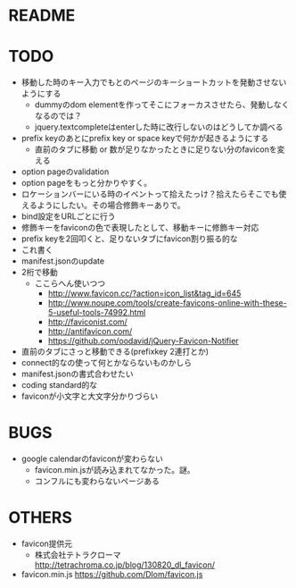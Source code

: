 # README

# TODO
* 移動した時のキー入力でもとのページのキーショートカットを発動させないようにする
    * dummyのdom elementを作ってそこにフォーカスさせたら、発動しなくなるのでは？
    * jquery.textcompleteはenterした時に改行しないのはどうしてか調べる
* prefix keyのあとにprefix key or space keyで何かが起きるようにする
    * 直前のタブに移動 or 数が足りなかったときに足りない分のfaviconを変える
* option pageのvalidation
* option pageをもっと分かりやすく。
* ロケーションバーにいる時のイベントって拾えたっけ？拾えたらそこでも使えるようにしたい。その場合修飾キーありで。
* bind設定をURLごとに行う
* 修飾キーをfaviconの色で表現したとして、移動キーに修飾キー対応
* prefix keyを2回叩くと、足りないタブにfavicon割り振る的な
* これ書く
* manifest.jsonのupdate
* 2桁で移動
    * ここらへん使いつつ
        * http://www.favicon.cc/?action=icon_list&tag_id=645
        * http://www.noupe.com/tools/create-favicons-online-with-these-5-useful-tools-74992.html
        * http://faviconist.com/
        * http://antifavicon.com/
        * https://github.com/oodavid/jQuery-Favicon-Notifier
* 直前のタブにさっと移動できる(prefixkey 2連打とか)
* connect的なの使って何とかならないものかしら
* manifest.jsonの書式合わせたい
* coding standard的な
* faviconが小文字と大文字分かりづらい

# BUGS
* google calendarのfaviconが変わらない
    * favicon.min.jsが読み込まれてなかった。謎。
    * コンフルにも変わらないページある

# OTHERS
* favicon提供元
    * 株式会社テトラクローマ http://tetrachroma.co.jp/blog/130820_dl_favicon/
* favicon.min.js https://github.com/Dlom/favicon.js

